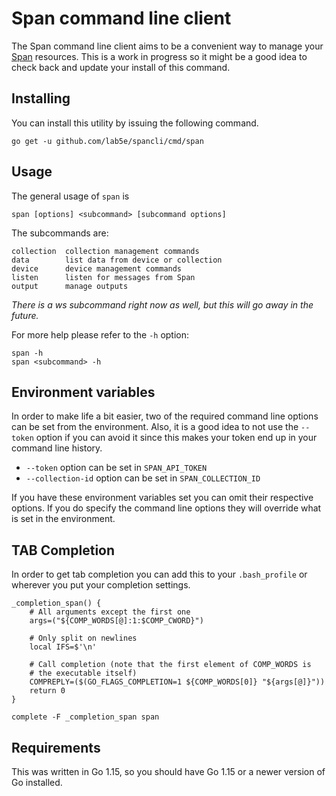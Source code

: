 # Span command line client

The Span command line client aims to be a convenient way to manage
your [Span](https://span.lab5e.com/) resources.  This is a work in
progress so it might be a good idea to check back and update your
install of this command.

## Installing

You can install this utility by issuing the following command.

    go get -u github.com/lab5e/spancli/cmd/span

## Usage

The general usage of `span` is

    span [options] <subcommand> [subcommand options]

The subcommands are:

    collection  collection management commands
    data        list data from device or collection
    device      device management commands
    listen      listen for messages from Span
    output      manage outputs

*There is a ws subcommand right now as well, but this will go away in
the future.*

For more help please refer to the `-h` option:

    span -h
	span <subcommand> -h


## Environment variables

In order to make life a bit easier, two of the required command line
options can be set from the environment.  Also, it is a good idea to
not use the `--token` option if you can avoid it since this makes your
token end up in your command line history.

- `--token` option can be set in `SPAN_API_TOKEN`
- `--collection-id` option can be set in `SPAN_COLLECTION_ID`

If you have these environment variables set you can omit their
respective options.  If you do specify the command line options they
will override what is set in the environment.

## TAB Completion

In order to get tab completion you can add this to your
`.bash_profile` or wherever you put your completion settings.

    _completion_span() {
        # All arguments except the first one
        args=("${COMP_WORDS[@]:1:$COMP_CWORD}")

        # Only split on newlines
        local IFS=$'\n'

        # Call completion (note that the first element of COMP_WORDS is
        # the executable itself)
        COMPREPLY=($(GO_FLAGS_COMPLETION=1 ${COMP_WORDS[0]} "${args[@]}"))
        return 0
    }

    complete -F _completion_span span


## Requirements

This was written in Go 1.15, so you should have Go 1.15 or a newer
version of Go installed.




